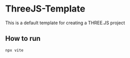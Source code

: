 # ThreeJS-Template

This is a default template for creating a THREE.JS project

## How to run

```
npx vite
```
